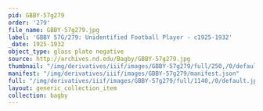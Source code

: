 ```yaml
---
pid: GBBY-57g279
order: '279'
file_name: GBBY-57g279.jpg
label: 'GBBY 57G/279: Unidentified Football Player - c1925-1932'
_date: 1925-1932
object_type: glass plate negative
source: http://archives.nd.edu/Bagby/GBBY-57g279.jpg
thumbnail: "/img/derivatives/iiif/images/GBBY-57g279/full/250,/0/default.jpg"
manifest: "/img/derivatives/iiif/images/GBBY-57g279/manifest.json"
full: "/img/derivatives/iiif/images/GBBY-57g279/full/1140,/0/default.jpg"
layout: generic_collection_item
collection: bagby
---
```

